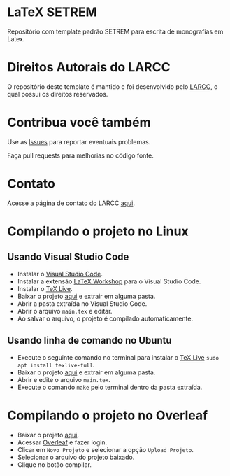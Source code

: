 # LaTeX SETREM

Repositório com template padrão SETREM para escrita de monografias em Latex. 

# Direitos Autorais do LARCC

O repositório deste template é mantido e foi desenvolvido pelo [LARCC](http://larcc.setrem.com.br), o qual possui os direitos reservados.

# Contribua você também

Use as [Issues](https://github.com/larcc-group/latex-setrem/issues) para reportar eventuais problemas.

Faça pull requests para melhorias no código fonte. 

# Contato

Acesse a página de contato do LARCC [aqui](http://larcc.setrem.com.br/en/contact/).

# Compilando o projeto no Linux

## Usando Visual Studio Code

- Instalar o [Visual Studio Code](https://code.visualstudio.com/).
- Instalar a extensão [LaTeX Workshop](https://marketplace.visualstudio.com/items?itemName=James-Yu.latex-workshop) para o Visual Studio Code.
- Instalar o [TeX Live](https://tug.org/texlive/).
- Baixar o projeto [aqui](https://github.com/larcc-group/latex-setrem/archive/master.zip) e extrair em alguma pasta.
- Abrir a pasta extraída no Visual Studio Code.
- Abrir o arquivo `main.tex` e editar.
- Ao salvar o arquivo, o projeto é compilado automaticamente.

## Usando linha de comando no **Ubuntu**

- Execute o seguinte comando no terminal para instalar o [TeX Live](https://tug.org/texlive/) `sudo apt install texlive-full`.
- Baixar o projeto [aqui](https://github.com/larcc-group/latex-setrem/archive/master.zip) e extrair em alguma pasta.
- Abrir e edite o arquivo `main.tex`.
- Execute o comando `make` pelo terminal dentro da pasta extraída.

# Compilando o projeto no Overleaf

- Baixar o projeto [aqui](https://github.com/larcc-group/latex-setrem/archive/master.zip).
- Acessar [Overleaf](https://www.overleaf.com) e fazer login.
- Clicar em `Novo Projeto` e selecionar a opção `Upload Projeto`.
- Selecionar o arquivo do projeto baixado.
- Clique no botão compilar.
